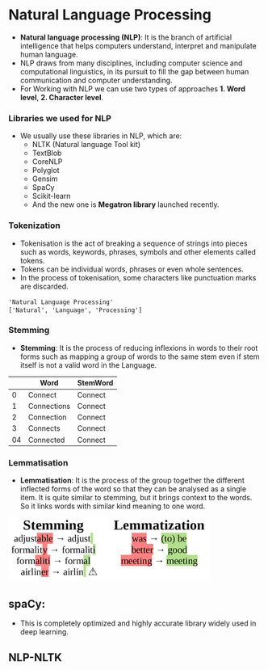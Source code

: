 # Natural Language Processing
* **Natural language processing (NLP)**: It is the branch of artificial intelligence that helps computers understand, interpret and manipulate human language. 
* NLP draws from many disciplines, including computer science and computational linguistics, in its pursuit to fill the gap between human communication and computer understanding.
* For Working with NLP we can use two types of approaches **1. Word level**, **2. Character level**.

### Libraries we used for NLP
* We usually use these libraries in NLP, which are:
  * NLTK (Natural language Tool kit)
  * TextBlob
  * CoreNLP
  * Polyglot
  * Gensim
  * SpaCy
  * Scikit-learn
  * And the new one is **Megatron library** launched recently.


### Tokenization
* Tokenisation is the act of breaking a sequence of strings into pieces such as words, keywords, phrases, symbols and other elements called tokens. 
* Tokens can be individual words, phrases or even whole sentences. 
* In the process of tokenisation, some characters like punctuation marks are discarded.

```
'Natural Language Processing'
['Natural', 'Language', 'Processing']
```
### Stemming
* **Stemming**: It is the process of reducing inflexions in words to their root forms such as mapping a group of words to the same stem even if stem itself is not a valid word in the Language.

|    | Word        | StemWord |
|----|-------------|----------|
| 0  | Connect     | Connect  |
| 1  | Connections | Connect  |
| 2  | Connection  | Connect  |
| 3  | Connects    | Connect  |
| 04 | Connected   | Connect  |

### Lemmatisation
* **Lemmatisation**: It is the process of the group together the different inflected forms of the word so that they can be analysed as a single item. It is quite similar to stemming, but it brings context to the words. So it links words with similar kind meaning to one word.

![Lammi](lammi.png)


## spaCy:
* This is completely optimized and highly accurate library widely used in deep learning.






## NLP-NLTK
